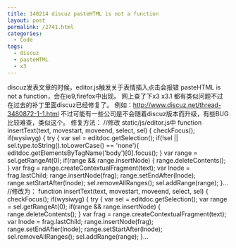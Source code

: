 ```yaml
---
title: 140214 discuz pasteHTML is not a function
layout: post
permalink: /2741.html
categories:
  - Code
tags:
  - discuz
  - pasteHTML
  - x3
---
```

discuz发表文章的时候，editor.js触发关于表情插入点击会报错 pasteHTML is not a function，会在ie9,firefox中出现。 网上查了下x3 x3.1 都有类似问题不过在过去的补丁里面discuz已经修复了。 例如：http://www.discuz.net/thread-3480872-1-1.html 不过可能有一些公司是不会随着discuz版本而升级，有些BUG比较难查，类似这个。 修复方法： //修改 static/js/editor.js中 function insertText(text, movestart, moveend, select, sel) { checkFocus(); if(wysiwyg) { try { var sel = editdoc.getSelection(); if(!sel || sel.type.toString().toLowerCase() == 'none'){ editdoc.getElementsByTagName('body')[0].focus(); } var range = sel.getRangeAt(0); if(range && range.insertNode) { range.deleteContents(); } var frag = range.createContextualFragment(text); var lnode = frag.lastChild; range.insertNode(frag); range.setEndAfter(lnode); range.setStartAfter(lnode); sel.removeAllRanges(); sel.addRange(range); }... //修改为： function insertText(text, movestart, moveend, select, sel) { checkFocus(); if(wysiwyg) { try { var sel = editdoc.getSelection(); var range = sel.getRangeAt(0); if(range && range.insertNode) { range.deleteContents(); } var frag = range.createContextualFragment(text); var lnode = frag.lastChild; range.insertNode(frag); range.setEndAfter(lnode); range.setStartAfter(lnode); sel.removeAllRanges(); sel.addRange(range); }...